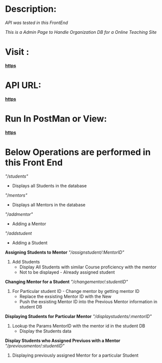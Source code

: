 # Description: 

*API was tested in this FrontEnd*

*This is a Admin Page to Handle Organization DB for a Online Teaching Site*

# Visit :

**[https](https://httdbadminpage.netlify.app/)**

# API URL:

**[https](https://assign-mentor-rwbp.onrender.com)**

# Run In PostMan or View:

**[https](https://documenter.getpostman.com/view/34103499/2sA3XWdycy)**


# Below Operations are performed in this Front End

*"/students"*

* Displays all Students in the database

*"/mentors"*

* Displays all Mentors in the database

*"/addmentor"*

* Adding a Mentor

*"/addstudent*

* Adding a Student

**Assigning Students to Mentor**
*"/assignstudent/:MentorID"*

1. Add Students
    - Display All Students with similar Course proficiency with the mentor
    - Not to be displayed - Already assigned student

**Changing Mentor for a Student**
*"/changementor/:studentID"*

1. For Particular student ID - Change mentor by getting mentor ID 
    - Replace the exsisting Mentor ID with the New 
    - Push the exsisting Mentor ID into the Previous Mentor information in student DB 

**Displaying Students for Particular Mentor**
*"/displaystudents/:mentorID"*

1. Lookup the Params MentorID with the mentor id in the student DB
    - Display the Students data

**Display Students who Assigned Previuos with a Mentor**
*"/previousmentor/:studentID"*

1. Displaying previously assigned Mentor for a particular Student 



